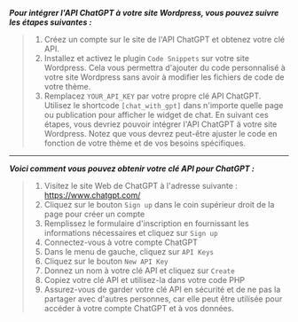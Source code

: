 ___Pour intégrer l'API ChatGPT à votre site Wordpress, vous pouvez suivre les étapes suivantes :___

>1. Créez un compte sur le site de l'API ChatGPT et obtenez votre clé API.
>2. Installez et activez le plugin `Code Snippets` sur votre site Wordpress. 
Cela vous permettra d'ajouter du code personnalisé à votre site Wordpress sans avoir à modifier les fichiers de code de votre thème.
>3. Remplacez `YOUR_API_KEY` par votre propre clé API ChatGPT.
Utilisez le shortcode `[chat_with_gpt]` dans n'importe quelle page ou publication pour afficher le widget de chat.
>En suivant ces étapes, vous devriez pouvoir intégrer l'API ChatGPT à votre site Wordpress. Notez que vous devrez peut-être ajuster le code en fonction de votre thème et de vos besoins spécifiques.

----------------

___Voici comment vous pouvez obtenir votre clé API pour ChatGPT :___

>1. Visitez le site Web de ChatGPT à l'adresse suivante : https://www.chatgpt.com/
>2. Cliquez sur le bouton `Sign up` dans le coin supérieur droit de la page pour créer un compte
>3. Remplissez le formulaire d'inscription en fournissant les informations nécessaires et cliquez sur `Sign up`
>4. Connectez-vous à votre compte ChatGPT
>5. Dans le menu de gauche, cliquez sur `API Keys`
>6. Cliquez sur le bouton `New API Key`
>7. Donnez un nom à votre clé API et cliquez sur `Create`
>8. Copiez votre clé API et utilisez-la dans votre code PHP
>9. Assurez-vous de garder votre clé API en sécurité et de ne pas la partager avec d'autres personnes, car elle peut être utilisée pour accéder à votre compte ChatGPT et à vos données.
